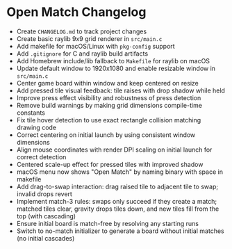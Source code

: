 # Open Match Changelog

- Create `CHANGELOG.md` to track project changes
- Create basic raylib 9x9 grid renderer in `src/main.c`
- Add makefile for macOS/Linux with `pkg-config` support
- Add `.gitignore` for C and raylib build artifacts
- Add Homebrew include/lib fallback to `Makefile` for raylib on macOS
 - Update default window to 1920x1080 and enable resizable window in `src/main.c`
 - Center game board within window and keep centered on resize
 - Add pressed tile visual feedback: tile raises with drop shadow while held
 - Improve press effect visibility and robustness of press detection
 - Remove build warnings by making grid dimensions compile-time constants
 - Fix tile hover detection to use exact rectangle collision matching drawing code
 - Correct centering on initial launch by using consistent window dimensions
 - Align mouse coordinates with render DPI scaling on initial launch for correct detection
 - Centered scale-up effect for pressed tiles with improved shadow
 - macOS menu now shows "Open Match" by naming binary with space in makefile
 - Add drag-to-swap interaction: drag raised tile to adjacent tile to swap; invalid drops revert
 - Implement match-3 rules: swaps only succeed if they create a match; matched tiles clear, gravity drops tiles down, and new tiles fill from the top (with cascading)
 - Ensure initial board is match-free by resolving any starting runs
 - Switch to no-match initializer to generate a board without initial matches (no initial cascades)
